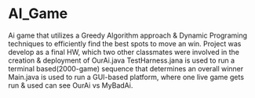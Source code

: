 # AI_Game
Ai game that utilizes a Greedy Algorithm approach & Dynamic Programing techniques to efficiently find the best spots to move an win.
Project was develop as a final HW, which two other classmates were involved in the creation & deployment of OurAi.java
TestHarness.jana is used to run a terminal based(2000-game) sequence that determines an overall winner
Main.java is used to run a GUI-based platform, where one live game gets run & used can see OurAi vs MyBadAi.
